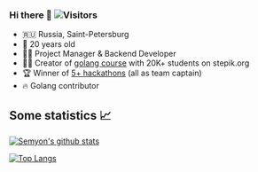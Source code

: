 ### Hi there 👋 ![Visitors](https://visitor-badge.glitch.me/badge?page_id=semyon-dev) 

* 🇷🇺 Russia, Saint-Petersburg
* 🚀 20 years old
* 👨‍💻 Project Manager & Backend Developer
* 👨‍🎓 Creator of [golang course](https://stepik.org/course/54403/) with 20K+ students on stepik.org
* 🏆 Winner of [5+ hackathons](https://origin-dev.tech/) (all as team captain)
* 🔥 Golang contributor

## Some statistics 📈

[![Semyon's github stats](https://github-readme-stats.vercel.app/api?username=semyon-dev&show_icons=true&count_private=true)](https://github.com/anuraghazra/github-readme-stats)

[![Top Langs](https://github-readme-stats.vercel.app/api/top-langs/?username=semyon-dev&count_private=true&langs_count=6)](https://github.com/anuraghazra/github-readme-stats)
